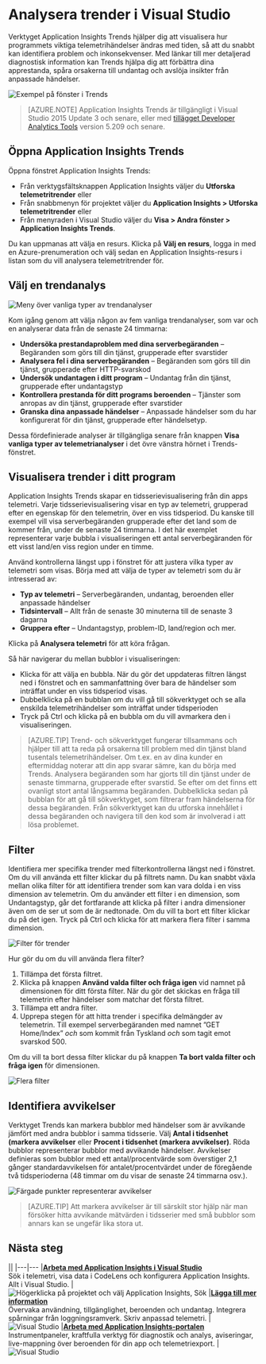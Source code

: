 <properties 
    pageTitle="Analysera trender i Visual Studio | Microsoft Azure" 
    description="Analysera, visualisera och utforska trender i Application Insights Telemetry i Visual Studio." 
    services="application-insights" 
    documentationCenter=".net"
    authors="numberbycolors" 
    manager="douge"/>

<tags 
    ms.service="application-insights" 
    ms.workload="tbd" 
    ms.tgt_pltfrm="ibiza" 
    ms.devlang="na" 
    ms.topic="get-started-article" 
    ms.date="08/08/2016" 
    ms.author="daviste"/>
    

# Analysera trender i Visual Studio

Verktyget Application Insights Trends hjälper dig att visualisera hur programmets viktiga telemetrihändelser ändras med tiden, så att du snabbt kan identifiera problem och inkonsekvenser. Med länkar till mer detaljerad diagnostisk information kan Trends hjälpa dig att förbättra dina apprestanda, spåra orsakerna till undantag och avslöja insikter från anpassade händelser.

![Exempel på fönster i Trends](./media/app-insights-visual-studio-trends/app-insights-trends-hero-750.png)

> [AZURE.NOTE] Application Insights Trends är tillgängligt i Visual Studio 2015 Update 3 och senare, eller med [tillägget Developer Analytics Tools](https://visualstudiogallery.msdn.microsoft.com/82367b81-3f97-4de1-bbf1-eaf52ddc635a) version 5.209 och senare.

## Öppna Application Insights Trends

Öppna fönstret Application Insights Trends:

* Från verktygsfältsknappen Application Insights väljer du **Utforska telemetritrender** eller
* Från snabbmenyn för projektet väljer du **Application Insights > Utforska telemetritrender** eller
* Från menyraden i Visual Studio väljer du **Visa > Andra fönster > Application Insights Trends**.

Du kan uppmanas att välja en resurs. Klicka på **Välj en resurs**, logga in med en Azure-prenumeration och välj sedan en Application Insights-resurs i listan som du vill analysera telemetritrender för.

## Välj en trendanalys

![Meny över vanliga typer av trendanalyser](./media/app-insights-visual-studio-trends/app-insights-trends-1-750.png)

Kom igång genom att välja någon av fem vanliga trendanalyser, som var och en analyserar data från de senaste 24 timmarna:

* **Undersöka prestandaproblem med dina serverbegäranden** – Begäranden som görs till din tjänst, grupperade efter svarstider
* **Analysera fel i dina serverbegäranden** – Begäranden som görs till din tjänst, grupperade efter HTTP-svarskod
* **Undersök undantagen i ditt program** – Undantag från din tjänst, grupperade efter undantagstyp
* **Kontrollera prestanda för ditt programs beroenden** – Tjänster som anropas av din tjänst, grupperade efter svarstider
* **Granska dina anpassade händelser** – Anpassade händelser som du har konfigurerat för din tjänst, grupperade efter händelsetyp.

Dessa fördefinierade analyser är tillgängliga senare från knappen **Visa vanliga typer av telemetrianalyser** i det övre vänstra hörnet i Trends-fönstret.

## Visualisera trender i ditt program

Application Insights Trends skapar en tidsserievisualisering från din apps telemetri. Varje tidsserievisualisering visar en typ av telemetri, grupperad efter en egenskap för den telemetrin, över en viss tidsperiod. Du kanske till exempel vill visa serverbegäranden grupperade efter det land som de kommer från, under de senaste 24 timmarna. I det här exemplet representerar varje bubbla i visualiseringen ett antal serverbegäranden för ett visst land/en viss region under en timme.

Använd kontrollerna längst upp i fönstret för att justera vilka typer av telemetri som visas. Börja med att välja de typer av telemetri som du är intresserad av:

* **Typ av telemetri** – Serverbegäranden, undantag, beroenden eller anpassade händelser
* **Tidsintervall** – Allt från de senaste 30 minuterna till de senaste 3 dagarna
* **Gruppera efter** – Undantagstyp, problem-ID, land/region och mer.

Klicka på **Analysera telemetri** för att köra frågan.

Så här navigerar du mellan bubblor i visualiseringen:

* Klicka för att välja en bubbla. När du gör det uppdateras filtren längst ned i fönstret och en sammanfattning över bara de händelser som inträffat under en viss tidsperiod visas.
* Dubbelklicka på en bubblan om du vill gå till sökverktyget och se alla enskilda telemetrihändelser som inträffat under tidsperioden
* Tryck på Ctrl och klicka på en bubbla om du vill avmarkera den i visualiseringen.

> [AZURE.TIP] Trend- och sökverktyget fungerar tillsammans och hjälper till att ta reda på orsakerna till problem med din tjänst bland tusentals telemetrihändelser. Om t.ex. en av dina kunder en eftermiddag noterar att din app svarar sämre, kan du börja med Trends. Analysera begäranden som har gjorts till din tjänst under de senaste timmarna, grupperade efter svarstid. Se efter om det finns ett ovanligt stort antal långsamma begäranden. Dubbelklicka sedan på bubblan för att gå till sökverktyget, som filtrerar fram händelserna för dessa begäranden. Från sökverktyget kan du utforska innehållet i dessa begäranden och navigera till den kod som är involverad i att lösa problemet.

## Filter

Identifiera mer specifika trender med filterkontrollerna längst ned i fönstret. Om du vill använda ett filter klickar du på filtrets namn. Du kan snabbt växla mellan olika filter för att identifiera trender som kan vara dolda i en viss dimension av telemetrin. Om du använder ett filter i en dimension, som Undantagstyp, går det fortfarande att klicka på filter i andra dimensioner även om de ser ut som de är nedtonade. Om du vill ta bort ett filter klickar du på det igen. Tryck på Ctrl och klicka för att markera flera filter i samma dimension.

![Filter för trender](./media/app-insights-visual-studio-trends/TrendsFiltering-750.png)

Hur gör du om du vill använda flera filter? 

1. Tillämpa det första filtret. 
2. Klicka på knappen **Använd valda filter och fråga igen** vid namnet på dimensionen för ditt första filter. När du gör det skickas en fråga till telemetrin efter händelser som matchar det första filtret. 
3. Tillämpa ett andra filter. 
4. Upprepa stegen för att hitta trender i specifika delmängder av telemetrin. Till exempel serverbegäranden med namnet ”GET Home/Index” _och_ som kommit från Tyskland _och_ som tagit emot svarskod 500. 

Om du vill ta bort dessa filter klickar du på knappen **Ta bort valda filter och fråga igen** för dimensionen.

![Flera filter](./media/app-insights-visual-studio-trends/TrendsFiltering2-750.png)

## Identifiera avvikelser

Verktyget Trends kan markera bubblor med händelser som är avvikande jämfört med andra bubblor i samma tidsserie. Välj **Antal i tidsenhet (markera avvikelser** eller **Procent i tidsenhet (markera avvikelser)**. Röda bubblor representerar bubblor med avvikande händelser. Avvikelser definieras som bubblor med ett antal/procentvärde som överstiger 2,1 gånger standardavvikelsen för antalet/procentvärdet under de föregående två tidsperioderna (48 timmar om du visar de senaste 24 timmarna osv.).

![Färgade punkter representerar avvikelser](./media/app-insights-visual-studio-trends/TrendsAnomalies-750.png)

> [AZURE.TIP] Att markera avvikelser är till särskilt stor hjälp när man försöker hitta avvikande mätvärden i tidsserier med små bubblor som annars kan se ungefär lika stora ut.  

## <a name="next"></a>Nästa steg

||
|---|---
|**[Arbeta med Application Insights i Visual Studio](app-insights-visual-studio.md)**<br/>Sök i telemetri, visa data i CodeLens och konfigurera Application Insights. Allt i Visual Studio. |![Högerklicka på projektet och välj Application Insights, Sök](./media/app-insights-visual-studio-trends/34.png)
|**[Lägga till mer information](app-insights-asp-net-more.md)**<br/>Övervaka användning, tillgänglighet, beroenden och undantag. Integrera spårningar från loggningsramverk. Skriv anpassad telemetri. | ![Visual Studio](./media/app-insights-visual-studio-trends/64.png)
|**[Arbeta med Application Insights-portalen](app-insights-dashboards.md)**<br/>Instrumentpaneler, kraftfulla verktyg för diagnostik och analys, aviseringar, live-mappning över beroenden för din app och telemetriexport. |![Visual Studio](./media/app-insights-visual-studio-trends/62.png)



<!--HONumber=Sep16_HO3-->


